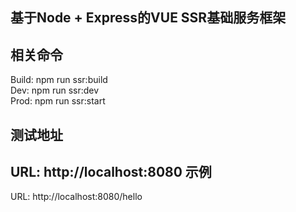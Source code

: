 基于Node + Express的VUE SSR基础服务框架
--
相关命令
--
Build: npm run ssr:build<br />
Dev: npm run ssr:dev<br />
Prod: npm run ssr:start

测试地址
--

URL: http://localhost:8080
示例
--
URL: http://localhost:8080/hello


